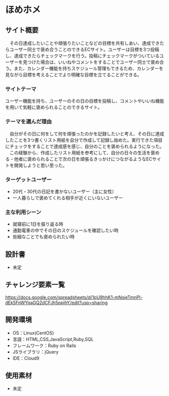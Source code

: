 # ほめホメ

## サイト概要
　その日達成したいことや頑張りたいことなどの目標を共有しあい、達成できたらユーザー同士で褒め合うことのできるECサイト。ユーザーは目標を3つ投稿し、達成できたらチェックマークを行う。投稿にチェックマークがついているユーザーを見つけた場合は、いいねやコメントをすることでユーザー同士で褒め合う。また、カレンダー機能を持ちスケジュール管理もできるため、カレンダーを見ながら目標を考えることでより明確な目標を立てることができる。

### サイトテーマ
ユーザー機能を持ち、ユーザーのその日の目標を投稿し、コメントやいいね機能を用いて気軽に褒められることのできるサイト。

### テーマを選んだ理由
　自分がその日に何をして何を頑張ったのかを記録したいと考え、その日に達成したことを3つ書くリスト用紙を自分で作成して記録し始めた。実行できた項目にチェックをすることで達成感を感じ、自分のことを褒められるようになった。  
　この経験から、作成したリスト用紙を参考にして、自分の日々の生活を褒める・他者に褒められることで次の日を頑張るきっかけにつながるようなECサイトを開発しようと思い至った。

### ターゲットユーザー
* 20代・30代の日記を書かないユーザー（主に女性）  
* 一人暮らしで褒めてくれる相手が近くにいないユーザー

### 主な利用シーン
* 就寝前に1日を振り返る時  
* 通勤電車の中でその日のスケジュールを確認したい時  
* 些細なことでも褒められたい時

## 設計書
- 未定

## チャレンジ要素一覧
https://docs.google.com/spreadsheets/d/1pU9hhK1-mNsjeTmnPl-dEk5FnWYqaGQ2dCFJh5ppjhY/edit?usp=sharing

## 開発環境
- OS：Linux(CentOS)
- 言語：HTML,CSS,JavaScript,Ruby,SQL
- フレームワーク：Ruby on Rails
- JSライブラリ：jQuery
- IDE：Cloud9

## 使用素材
- 未定